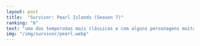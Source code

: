 ```yaml
---
layout: post
title:  "Survivor: Pearl Islands (Season 7)"
ranking: "6"
text: "uma das temporadas mais clássicas e com alguns personagens muito marcantes, mas confesso que fiquei bem decepcionado com o desenvolvimento do post-merge"
img: "/img/survivor/pearl.webp"
---
```

